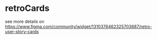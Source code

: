# retroCards

see more details on https://www.figma.com/community/widget/1310376462325703687/retro-user-story-cards
